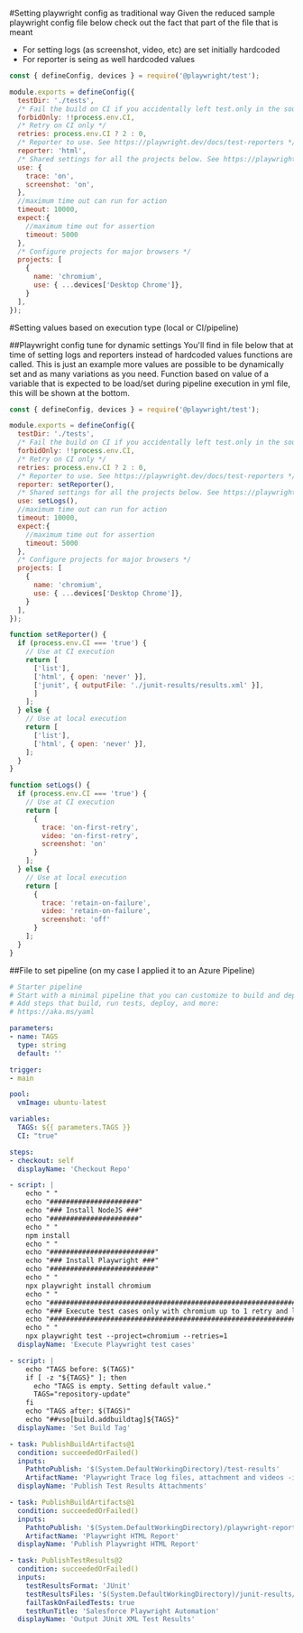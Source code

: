 #Setting playwright config as traditional way
Given the reduced sample playwright config file below check out the fact that part of the file that is meant
- For setting logs (as screenshot, video, etc) are set initially hardcoded
- For reporter is seing as well hardcoded values

```javascript
const { defineConfig, devices } = require('@playwright/test');

module.exports = defineConfig({
  testDir: './tests',
  /* Fail the build on CI if you accidentally left test.only in the source code. */
  forbidOnly: !!process.env.CI,
  /* Retry on CI only */
  retries: process.env.CI ? 2 : 0,
  /* Reporter to use. See https://playwright.dev/docs/test-reporters */
  reporter: 'html',
  /* Shared settings for all the projects below. See https://playwright.dev/docs/api/class-testoptions. */
  use: {
    trace: 'on',
    screenshot: 'on',
  },
  //maximum time out can run for action
  timeout: 10000,
  expect:{
    //maximum time out for assertion
    timeout: 5000
  },
  /* Configure projects for major browsers */
  projects: [
    {
      name: 'chromium',
      use: { ...devices['Desktop Chrome']},
    }
  ],
});
```

#Setting values based on execution type (local or CI/pipeline)

##Playwright config tune for dynamic settings
You'll find in file below that at time of setting logs and reporters instead of hardcoded values functions are called. This is just an example more values are possible to be dynamically set and as many variations as you need. Function based on value of a variable that is expected to be load/set during pipeline execution in yml file, this will be shown at the bottom.
```javascript
const { defineConfig, devices } = require('@playwright/test');

module.exports = defineConfig({
  testDir: './tests',
  /* Fail the build on CI if you accidentally left test.only in the source code. */
  forbidOnly: !!process.env.CI,
  /* Retry on CI only */
  retries: process.env.CI ? 2 : 0,
  /* Reporter to use. See https://playwright.dev/docs/test-reporters */
  reporter: setReporter(),
  /* Shared settings for all the projects below. See https://playwright.dev/docs/api/class-testoptions. */
  use: setLogs(),
  //maximum time out can run for action
  timeout: 10000,
  expect:{
    //maximum time out for assertion
    timeout: 5000
  },
  /* Configure projects for major browsers */
  projects: [
    {
      name: 'chromium',
      use: { ...devices['Desktop Chrome']},
    }
  ],
});

function setReporter() {
  if (process.env.CI === 'true') {
    // Use at CI execution
    return [
      ['list'],
      ['html', { open: 'never' }],
      ['junit', { outputFile: './junit-results/results.xml' }],
      ]
    ];
  } else {
    // Use at local execution
    return [
      ['list'],
      ['html', { open: 'never' }],
    ];
  }
}

function setLogs() {
  if (process.env.CI === 'true') {
    // Use at CI execution
    return [
      {
        trace: 'on-first-retry',
        video: 'on-first-retry',
        screenshot: 'on'
      }
    ];
  } else {
    // Use at local execution
    return [
      {
        trace: 'retain-on-failure',
        video: 'retain-on-failure',
        screenshot: 'off'
      }
    ];
  }
}
```

##File to set pipeline (on my case I applied it to an Azure Pipeline)

```yml
# Starter pipeline
# Start with a minimal pipeline that you can customize to build and deploy your code.
# Add steps that build, run tests, deploy, and more:
# https://aka.ms/yaml

parameters:
- name: TAGS
  type: string
  default: ''

trigger:
- main

pool:
  vmImage: ubuntu-latest

variables:
  TAGS: ${{ parameters.TAGS }}
  CI: "true"

steps:
- checkout: self
  displayName: 'Checkout Repo'

- script: |
    echo " "
    echo "######################"
    echo "### Install NodeJS ###"
    echo "######################"
    echo " "
    npm install
    echo " "
    echo "##########################"
    echo "### Install Playwright ###"
    echo "##########################"
    echo " "
    npx playwright install chromium
    echo " "
    echo "##########################################################################################"
    echo "### Execute test cases only with chromium up to 1 retry and list test cases executions ###"
    echo "##########################################################################################"
    echo " "
    npx playwright test --project=chromium --retries=1
  displayName: 'Execute Playwright test cases'

- script: |
    echo "TAGS before: $(TAGS)"
    if [ -z "${TAGS}" ]; then
      echo "TAGS is empty. Setting default value."
      TAGS="repository-update"
    fi
    echo "TAGS after: $(TAGS)"
    echo "##vso[build.addbuildtag]${TAGS}"
  displayName: 'Set Build Tag'

- task: PublishBuildArtifacts@1
  condition: succeededOrFailed()
  inputs:
    PathtoPublish: '$(System.DefaultWorkingDirectory)/test-results'
    ArtifactName: 'Playwright Trace log files, attachment and videos -if applicable-'
  displayName: 'Publish Test Results Attachments'

- task: PublishBuildArtifacts@1
  condition: succeededOrFailed()
  inputs:
    PathtoPublish: '$(System.DefaultWorkingDirectory)/playwright-report/index.html'
    ArtifactName: 'Playwright HTML Report'
  displayName: 'Publish Playwright HTML Report'

- task: PublishTestResults@2
  condition: succeededOrFailed()
  inputs:
    testResultsFormat: 'JUnit'
    testResultsFiles: '$(System.DefaultWorkingDirectory)/junit-results/results.xml'
    failTaskOnFailedTests: true
    testRunTitle: 'Salesforce Playwright Automation'
  displayName: 'Output JUnit XML Test Results'
```


